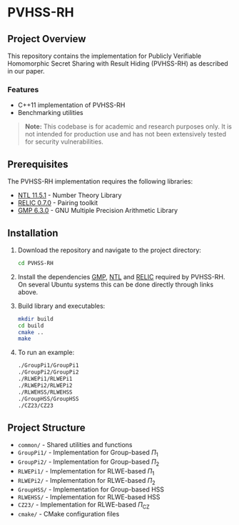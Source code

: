 # PVHSS-RH

## Project Overview
This repository contains the implementation for Publicly Verifiable Homomorphic Secret Sharing with Result Hiding (PVHSS-RH) as described in our paper. 


### Features
- C++11 implementation of PVHSS-RH
- Benchmarking utilities

> **Note:** This codebase is for academic and research purposes only. It is not intended for production use and has not been extensively tested for security vulnerabilities.

## Prerequisites
The PVHSS-RH implementation requires the following libraries:
- [NTL 11.5.1](https://libntl.org/) - Number Theory Library
- [RELIC 0.7.0](https://github.com/relic-toolkit/relic) - Pairing toolkit
- [GMP 6.3.0](https://gmplib.org/) - GNU Multiple Precision Arithmetic Library

## Installation

1. Download the repository and navigate to the project directory:
    ```bash
    cd PVHSS-RH
    ```
2. Install the dependencies [GMP](https://gmplib.org/), [NTL](https://libntl.org/doc/tour-unix.html) and [RELIC](https://github.com/relic-toolkit/relic/wiki/Building) required by PVHSS-RH. On several Ubuntu systems this can be done directly through links above.

3. Build library and executables:
    ```bash
    mkdir build
    cd build
    cmake ..
    make
    ```
4. To run an example:
    ```bash
    ./GroupPi1/GroupPi1
    ./GroupPi2/GroupPi2
    ./RLWEPi1/RLWEPi1
    ./RLWEPi2/RLWEPi2
    ./RLWEHSS/RLWEHSS
    ./GroupHSS/GroupHSS
    ./CZ23/CZ23
    ```

## Project Structure
- `common/` - Shared utilities and functions
- `GroupPi1/` - Implementation for Group-based $\Pi_1$
- `GroupPi2/` - Implementation for Group-based $\Pi_2$
- `RLWEPi1/` - Implementation for RLWE-based $\Pi_1$
- `RLWEPi2/` - Implementation for RLWE-based $\Pi_2$
- `GroupHSS/` - Implementation for Group-based HSS
- `RLWEHSS/` - Implementation for RLWE-based HSS
- `CZ23/` - Implementation for RLWE-based $\Pi_{\text{CZ}}$
- `cmake/` - CMake configuration files